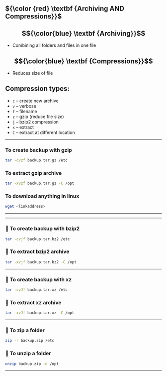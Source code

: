 ## ${\color {red} \textbf {Archiving AND Compressions}}$

## $${\color{blue} \textbf {Archiving}}$$
- Combining all folders and files in one file

## $${\color{blue} \textbf {Compressions}}$$
- Reduces size of file

## Compression types:

* `c` – create new archive
* `v` – verbose
* `f` – filename
* `z` – gzip (reduce file size)
* `j` – bzip2 compression
* `x` – extract
* `C` – extract at different location
  

---

### **To create backup with gzip**

```bash
tar -cvzf backup.tar.gz /etc
```

### **To extract gzip archive**

```bash
tar -xvzf backup.tar.gz -C /opt
```
### **To download anything in linux**

```bash
wget <linkaddress>
```

---
---

### 💾 **To create backup with bzip2**

```bash
tar -cvjf backup.tar.bz2 /etc
```

### 🔽 **To extract bzip2 archive**

```bash
tar -xvjf backup.tar.bz2 -C /opt
```

---

### 💾 **To create backup with xz**

```bash
tar -cvJf backup.tar.xz /etc
```

### 🔽 **To extract xz archive**

```bash
tar -xvJf backup.tar.xz -C /opt
```

---

### 💾 **To zip a folder**

```bash
zip -r backup.zip /etc
```

### 🔽 **To unzip a folder**

```bash
unzip backup.zip -d /opt
```

---
